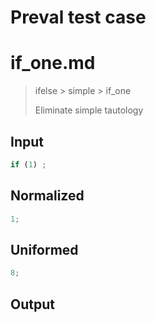 # Preval test case

# if_one.md

> ifelse > simple > if_one
>
> Eliminate simple tautology

## Input

`````js filename=intro
if (1) ;
`````

## Normalized

`````js filename=intro
1;
`````

## Uniformed

`````js filename=intro
8;
`````

## Output

`````js filename=intro

`````
